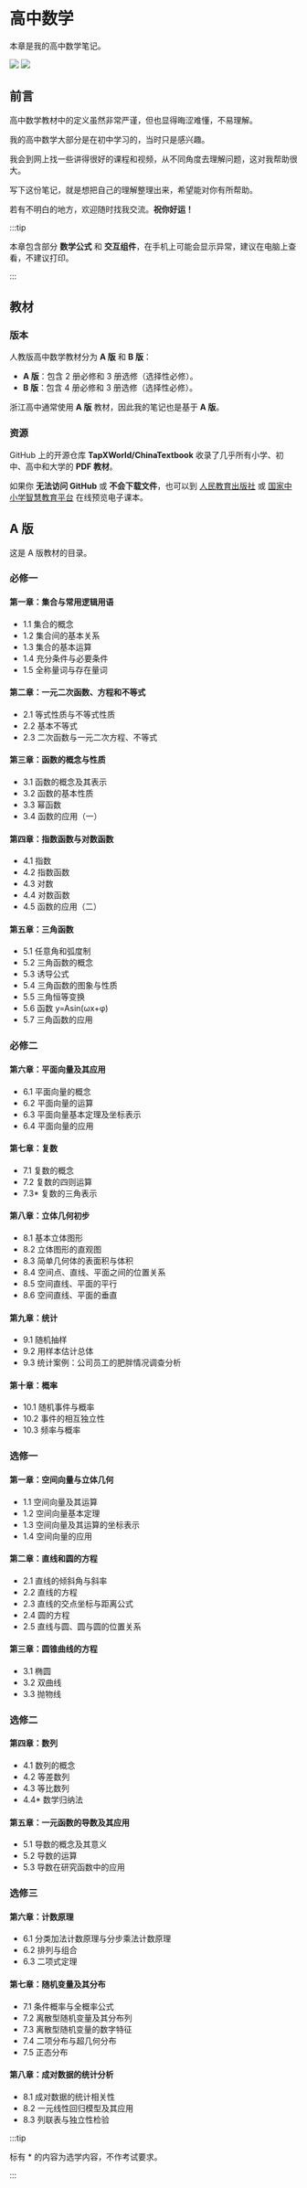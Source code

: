 # 高中数学

本章是我的高中数学笔记。

![](/img/notbyai/Written-By-Humans-Not-By-AI-Badge-white.svg#gh-light-mode-only)
![](/img/notbyai/Written-By-Humans-Not-By-AI-Badge-black.svg#gh-dark-mode-only)

## 前言

高中数学教材中的定义虽然非常严谨，但也显得晦涩难懂，不易理解。

我的高中数学大部分是在初中学习的，当时只是感兴趣。

我会到网上找一些讲得很好的课程和视频，从不同角度去理解问题，这对我帮助很大。

写下这份笔记，就是想把自己的理解整理出来，希望能对你有所帮助。

若有不明白的地方，欢迎随时找我交流。<Notation>**祝你好运！**</Notation>

:::tip

本章包含部分 **数学公式** 和 **交互组件**，在手机上可能会显示异常，建议在电脑上查看，不建议打印。

:::

## 教材

### 版本

人教版高中数学教材分为 **A 版** 和 **B 版**：

- **A 版**：包含 $2$ 册必修和 $3$ 册选修（选择性必修）。
- **B 版**：包含 $4$ 册必修和 $3$ 册选修（选择性必修）。

浙江高中通常使用 **A 版** 教材，因此我的笔记也是基于 **A 版**。

### 资源

GitHub 上的开源仓库 **TapXWorld/ChinaTextbook** 收录了几乎所有小学、初中、高中和大学的 **PDF 教材**。

如果你 **无法访问 GitHub** 或 **不会下载文件**，也可以到 [人民教育出版社](https://jc.pep.com.cn) 或 [国家中小学智慧教育平台](https://basic.smartedu.cn/tchMaterial) 在线预览电子课本。

<GitHub repo="TapXWorld/ChinaTextbook" />

## A 版

这是 A 版教材的目录。

### 必修一

#### 第⼀章：集合与常⽤逻辑⽤语

- 1.1 集合的概念
- 1.2 集合间的基本关系
- 1.3 集合的基本运算
- 1.4 充分条件与必要条件
- 1.5 全称量词与存在量词

#### 第二章：一元二次函数、方程和不等式

- 2.1 等式性质与不等式性质
- 2.2 基本不等式
- 2.3 二次函数与一元二次方程、不等式

#### 第三章：函数的概念与性质

- 3.1 函数的概念及其表示
- 3.2 函数的基本性质
- 3.3 幂函数
- 3.4 函数的应用（一）

#### 第四章：指数函数与对数函数

- 4.1 指数
- 4.2 指数函数
- 4.3 对数
- 4.4 对数函数
- 4.5 函数的应用（二）

#### 第五章：三角函数

- 5.1 任意角和弧度制
- 5.2 三角函数的概念
- 5.3 诱导公式
- 5.4 三角函数的图象与性质
- 5.5 三角恒等变换
- 5.6 函数 y=Asin(ωx+φ)
- 5.7 三角函数的应用

### 必修二

#### 第六章：平面向量及其应用

- 6.1 平面向量的概念
- 6.2 平面向量的运算
- 6.3 平面向量基本定理及坐标表示
- 6.4 平面向量的应用

#### 第七章：复数

- 7.1 复数的概念
- 7.2 复数的四则运算
- 7.3\* 复数的三角表示

#### 第八章：立体几何初步

- 8.1 基本立体图形
- 8.2 立体图形的直观图
- 8.3 简单几何体的表面积与体积
- 8.4 空间点、直线、平面之间的位置关系
- 8.5 空间直线、平面的平行
- 8.6 空间直线、平面的垂直

#### 第九章：统计

- 9.1 随机抽样
- 9.2 用样本估计总体
- 9.3 统计案例：公司员工的肥胖情况调查分析

#### 第十章：概率

- 10.1 随机事件与概率
- 10.2 事件的相互独立性
- 10.3 频率与概率

### 选修一

#### 第一章：空间向量与立体几何

- 1.1 空间向量及其运算
- 1.2 空间向量基本定理
- 1.3 空间向量及其运算的坐标表示
- 1.4 空间向量的应用

#### 第二章：直线和圆的方程

- 2.1 直线的倾斜角与斜率
- 2.2 直线的方程
- 2.3 直线的交点坐标与距离公式
- 2.4 圆的方程
- 2.5 直线与圆、圆与圆的位置关系

#### 第三章：圆锥曲线的方程

- 3.1 椭圆
- 3.2 双曲线
- 3.3 抛物线

### 选修二

#### 第四章：数列

- 4.1 数列的概念
- 4.2 等差数列
- 4.3 等比数列
- 4.4\* 数学归纳法

#### 第五章：一元函数的导数及其应用

- 5.1 导数的概念及其意义
- 5.2 导数的运算
- 5.3 导数在研究函数中的应用

### 选修三

#### 第六章：计数原理

- 6.1 分类加法计数原理与分步乘法计数原理
- 6.2 排列与组合
- 6.3 二项式定理

#### 第七章：随机变量及其分布

- 7.1 条件概率与全概率公式
- 7.2 离散型随机变量及其分布列
- 7.3 离散型随机变量的数字特征
- 7.4 二项分布与超几何分布
- 7.5 正态分布

#### 第八章：成对数据的统计分析

- 8.1 成对数据的统计相关性
- 8.2 一元线性回归模型及其应用
- 8.3 列联表与独立性检验

:::tip

标有 \* 的内容为选学内容，不作考试要求。

:::
